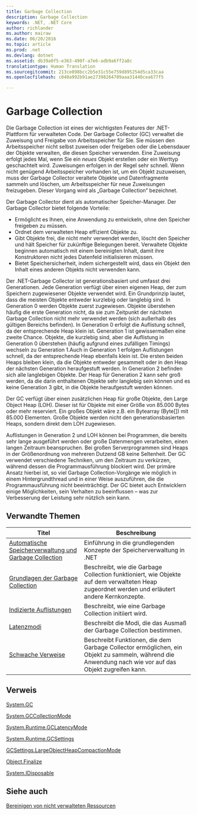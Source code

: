 ```yaml
---
title: Garbage Collection
description: Garbage Collection
keywords: .NET, .NET Core
author: richlander
ms.author: mairaw
ms.date: 06/20/2016
ms.topic: article
ms.prod: .net
ms.devlang: dotnet
ms.assetid: db39a0f5-e363-490f-a7e6-adb9a6ff2a8c
translationtype: Human Translation
ms.sourcegitcommit: 213ce098bcc2b5e31c55e759d895254d5ca33caa
ms.openlocfilehash: c040a992b91ae27398264709aaa31440cea677f5

---
```


# <a name="garbage-collection"></a>Garbage Collection

Die Garbage Collection ist eines der wichtigsten Features der .NET-Plattform für verwalteten Code. Der Garbage Collector (GC) verwaltet die Zuweisung und Freigabe von Arbeitsspeicher für Sie. Sie müssen den Arbeitsspeicher nicht selbst zuweisen oder freigeben oder die Lebensdauer der Objekte verwalten, die diesen Speicher verwenden. Eine Zuweisung erfolgt jedes Mal, wenn Sie ein _neues_ Objekt erstellen oder ein Werttyp geschachtelt wird. Zuweisungen erfolgen in der Regel sehr schnell. Wenn nicht genügend Arbeitsspeicher vorhanden ist, um ein Objekt zuzuweisen, muss der Garbage Collector veraltete Objekte und Datenfragmente sammeln und löschen, um Arbeitsspeicher für neue Zuweisungen freizugeben. Dieser Vorgang wird als „Garbage Collection“ bezeichnet.

Der Garbage Collector dient als automatischer Speicher-Manager. Der Garbage Collector bietet folgende Vorteile:

*   Ermöglicht es Ihnen, eine Anwendung zu entwickeln, ohne den Speicher freigeben zu müssen.
*   Ordnet dem verwalteten Heap effizient Objekte zu.
*   Gibt Objekte frei, die nicht mehr verwendet werden, löscht den Speicher und hält Speicher für zukünftige Belegungen bereit. Verwaltete Objekte beginnen automatisch mit einem bereinigten Inhalt, damit ihre Konstruktoren nicht jedes Datenfeld initialisieren müssen.
*   Bietet Speichersicherheit, indem sichergestellt wird, dass ein Objekt den Inhalt eines anderen Objekts nicht verwenden kann.

Der .NET-Garbage Collector ist generationsbasiert und umfasst drei Generationen. Jede Generation verfügt über einen eigenen Heap, der zum Speichern zugewiesener Objekte verwendet wird. Ein Grundprinzip lautet, dass die meisten Objekte entweder kurzlebig oder langlebig sind. In Generation 0 werden Objekte zuerst zugewiesen. Objekte überstehen häufig die erste Generation nicht, da sie zum Zeitpunkt der nächsten Garbage Collection nicht mehr verwendet werden (sich außerhalb des gültigen Bereichs befinden). In Generation 0 erfolgt die Auflistung schnell, da der entsprechende Heap klein ist. Generation 1 ist gewissermaßen eine zweite Chance. Objekte, die kurzlebig sind, aber die Auflistung in Generation 0 überstehen (häufig aufgrund eines zufälligen Timings) wechseln zu Generation 1\.Auch in Generation 1 erfolgen Auflistungen schnell, da der entsprechende Heap ebenfalls klein ist. Die ersten beiden Heaps bleiben klein, da die Objekte entweder gesammelt oder in den Heap der nächsten Generation heraufgestuft werden. In Generation 2 befinden sich alle langlebigen Objekte. Der Heap für Generation 2 kann sehr groß werden, da die darin enthaltenen Objekte sehr langlebig sein können und es keine Generation 3 gibt, in die Objekte heraufgestuft werden können.

Der GC verfügt über einen zusätzlichen Heap für große Objekte, den Large Object Heap (LOH). Dieser ist für Objekte mit einer Größe von 85.000 Bytes oder mehr reserviert. Ein großes Objekt wäre z.B. ein Bytearray (Byte[]) mit 85.000 Elementen. Große Objekte werden nicht den generationsbasierten Heaps, sondern direkt dem LOH zugewiesen.

Auflistungen in Generation 2 und LOH können bei Programmen, die bereits sehr lange ausgeführt werden oder große Datenmengen verarbeiten, einen langen Zeitraum beanspruchen. Bei großen Serverprogrammen sind Heaps in der Größenordnung von mehreren Dutzend GB keine Seltenheit. Der GC verwendet verschiedene Techniken, um den Zeitraum zu verkürzen, während dessen die Programmausführung blockiert wird. Der primäre Ansatz hierbei ist, so viel Garbage Collection-Vorgänge wie möglich in einem Hintergrundthread und in einer Weise auszuführen, die die Programmausführung nicht beeinträchtigt. Der GC bietet auch Entwicklern einige Möglichkeiten, sein Verhalten zu beeinflussen – was zur Verbesserung der Leistung sehr nützlich sein kann.

## <a name="related-topics"></a>Verwandte Themen

Titel | Beschreibung
----- | ----------- 
[Automatische Speicherverwaltung und Garbage Collection](gc.md) | Einführung in die grundlegenden Konzepte der Speicherverwaltung in .NET
[Grundlagen der Garbage Collection](fundamentals.md) | Beschreibt, wie die Garbage Collection funktioniert, wie Objekte auf dem verwalteten Heap zugeordnet werden und erläutert andere Kernkonzepte.
[Indizierte Auflistungen](induced.md) | Beschreibt, wie eine Garbage Collection initiiert wird.
[Latenzmodi](latency.md) | Beschreibt die Modi, die das Ausmaß der Garbage Collection bestimmen.
[Schwache Verweise](weak-references.md) | Beschreibt Funktionen, die dem Garbage Collector ermöglichen, ein Objekt zu sammeln, während die Anwendung nach wie vor auf das Objekt zugreifen kann.
 
## <a name="reference"></a>Verweis

[System.GC](xref:System.GC)

[System.GCCollectionMode](xref:System.GCCollectionMode)

[System.Runtime.GCLatencyMode](xref:System.Runtime.GCLatencyMode)

[System.Runtime.GCSettings](xref:System.Runtime.GCSettings)

[GCSettings.LargeObjectHeapCompactionMode](xref:System.Runtime.GCSettings.LargeObjectHeapCompactionMode)

[Object.Finalize](xref:System.Object.Finalize)

[System.IDisposable](xref:System.IDisposable)

## <a name="see-also"></a>Siehe auch

[Bereinigen von nicht verwalteten Ressourcen](unmanaged.md)




<!--HONumber=Nov16_HO3-->


